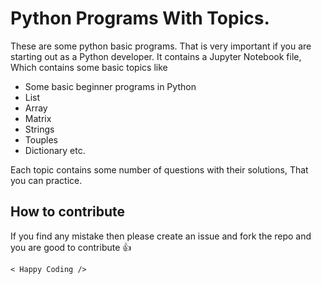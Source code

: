# Python Programs With Topics.
These are some python basic programs. That is very important if you are starting out as a Python developer.
It contains a Jupyter Notebook file, Which contains some basic topics like
- Some basic beginner programs in Python
- List
- Array
- Matrix
- Strings
- Touples
- Dictionary
etc.

Each topic contains some number of questions with their solutions, That you can practice.

## How to contribute
If you find any mistake then please create an issue and fork the repo and you are good to contribute 👍

` < Happy Coding /> `

